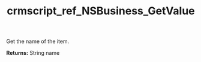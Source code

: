 ﻿---
title: crmscript_ref_NSBusiness_GetValue
description: String NSBusiness.GetValue()
intellisense: NSBusiness.GetValue
keywords: NSBusiness, GetValue
so.topic: reference
---

Get the name of the item.

**Returns:** String name

